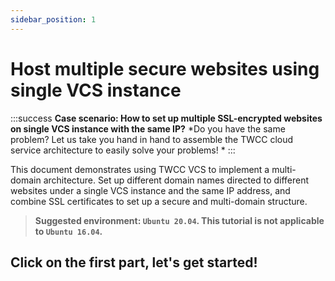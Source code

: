 ```yaml
---
sidebar_position: 1
---
```


# Host multiple secure websites using single VCS instance

:::success **Case scenario: How to set up multiple SSL-encrypted websites on single VCS instance with the same IP?**
*Do you have the same problem? Let us take you hand in hand to assemble the TWCC cloud service architecture to easily solve your problems! *
:::

This document demonstrates using TWCC VCS to implement a multi-domain architecture. Set up different domain names directed to different websites under a single VCS instance and the same IP address, and combine SSL certificates to set up a secure and multi-domain structure.

> **Suggested environment: ```Ubuntu 20.04```. This tutorial is not applicable to ```Ubuntu 16.04```.**
## <i class="fa fa-backward" aria-hidden="true"></i> Click on the first part, let's get started!